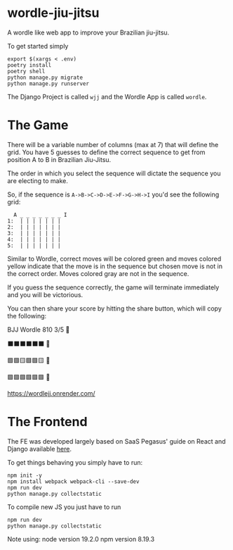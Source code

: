 # wordle-jiu-jitsu
A wordle like web app to improve your Brazilian jiu-jitsu.

To get started simply
```
export $(xargs < .env)
poetry install
poetry shell
python manage.py migrate
python manage.py runserver
```

The Django Project is called `wjj` and the Wordle App
is called `wordle`.


# The Game

There will be a variable number of columns (max at 7) that will define the grid.
You have 5 guesses to define the correct sequence to get from position A to B 
in Brazilian Jiu-Jitsu.

The order in which you select the sequence will dictate the sequence you are
electing to make.

So, if the sequence is `A->B->C->D->E->F->G->H->I` you'd see the following grid:

```
  A _ _ _ _ _ _ _ I
1:  | | | | | | |
2:  | | | | | | |
3:  | | | | | | |
4:  | | | | | | |
5:  | | | | | | |
```

Similar to Wordle, correct moves will be colored green and moves colored yellow
indicate that the move is in the sequence but chosen move is not in the correct 
order. Moves colored gray are not in the sequence.

If you guess the sequence correctly, the game will terminate immediately and you 
will be victorious.

You can then share your score by hitting the share button, which will copy the 
following:

BJJ Wordle 810 3/5 🤙

⬛⬛⬛⬛⬛⬛ 👊

🟩🟩🟨🟩🟩🟨 🤞

🟩🟩🟩🟩🟩🟩 🤝

https://wordlejj.onrender.com/


# The Frontend
The FE was developed largely based on SaaS Pegasus' guide on React and Django
available [here](https://www.saaspegasus.com/guides/modern-javascript-for-django-developers/).

To get things behaving you simply have to run:
```
npm init -y
npm install webpack webpack-cli --save-dev
npm run dev
python manage.py collectstatic
```
To compile new JS you just have to run
```
npm run dev
python manage.py collectstatic
```
Note using:
node version 19.2.0
npm version 8.19.3
